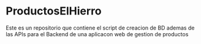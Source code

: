 # ProductosElHierro
Este es un repositorio que contiene el script de creacion de BD ademas de las APIs para el Backend de una aplicacon web de gestion de productos
